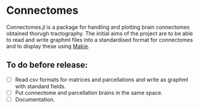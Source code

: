 # Connectomes

Connectomes.jl is a package for handling and plotting brain connectomes obtained thorugh tractography. The initial aims of the project are to be able to read and write graphml files into a standardised format for connectomes and to display these using [Makie](http://makie.juliaplots.org/stable/).

## To do before release:
- [ ] Read csv formats for matrices and parcellations and write as graphml with standard fields.
- [ ] Put connectome and parcellation brains in the same space.
- [ ] Documentation.
